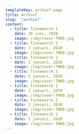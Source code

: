 ```yaml
---
templateKey: archief-page
title: Archief
slug: '/archief'
content:
  - title: Tinnewerck 1
    date: 20 juni, 2020
    image: /img/cover-TW60.jpg
  - title: Tinnewerck 2
    date: 1 januari, 2020
    image: /img/cover-TW60.jpg
  - title: Tinnewerck 2
    date: 1 januari, 2020
    image: /img/cover-TW60.jpg
  - title: Tinnewerck 2
    date: 1 januari, 2020
    image: /img/cover-TW60.jpg
  - title: Tinnewerck 2
    date: 1 januari, 2020
    image: /img/cover-TW60.jpg
  - title: Tinnewerck 2
    date: 1 januari, 2020
    image: /img/cover-TW60.jpg
  - title: Tinnewerck 2
    date: 1 januari, 2020
    image: /img/cover-TW60.jpg
---
```

